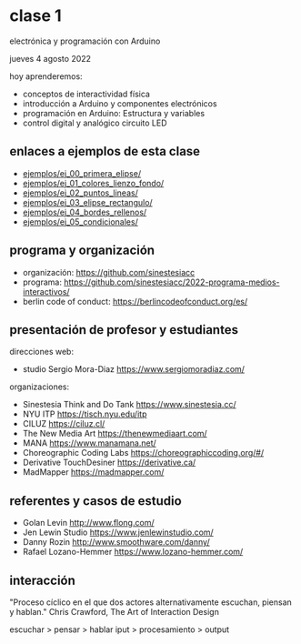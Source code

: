 # clase 1

electrónica y programación con Arduino

jueves 4 agosto 2022

hoy aprenderemos:

- conceptos de interactividad física
- introducción a Arduino y componentes electrónicos
- programación en Arduino: Estructura y variables
- control digital y analógico circuito LED

## enlaces a ejemplos de esta clase

- [ejemplos/ej_00_primera_elipse/](./ejemplos/ej_00_primera_elipse/)
- [ejemplos/ej_01_colores_lienzo_fondo/](./ejemplos/ej_01_colores_lienzo_fondo/)
- [ejemplos/ej_02_puntos_lineas/](./ejemplos/ej_02_puntos_lineas/)
- [ejemplos/ej_03_elipse_rectangulo/](./ejemplos/ej_03_elipse_rectangulo/)
- [ejemplos/ej_04_bordes_rellenos/](./ejemplos/ej_04_bordes_rellenos/)
- [ejemplos/ej_05_condicionales/](./ejemplos/ej_05_condicionales/)

## programa y organización

- organización: https://github.com/sinestesiacc
- programa: https://github.com/sinestesiacc/2022-programa-medios-interactivos/
- berlin code of conduct: https://berlincodeofconduct.org/es/

## presentación de profesor y estudiantes

direcciones web:

- studio Sergio Mora-Diaz https://www.sergiomoradiaz.com/ 

organizaciones:

- Sinestesia Think and Do Tank https://www.sinestesia.cc/
- NYU ITP https://tisch.nyu.edu/itp
- CILUZ https://ciluz.cl/
- The New Media Art https://thenewmediaart.com/
- MANA https://www.manamana.net/
- Choreographic Coding Labs https://choreographiccoding.org/#/
- Derivative TouchDesiner https://derivative.ca/
- MadMapper https://madmapper.com/

## referentes y casos de estudio

- Golan Levin http://www.flong.com/
- Jen Lewin Studio https://www.jenlewinstudio.com/
- Danny Rozin http://www.smoothware.com/danny/
- Rafael Lozano-Hemmer https://www.lozano-hemmer.com/

## interacción 

"Proceso cíclico en el que dos actores alternativamente escuchan, piensan y hablan." Chris Crawford, The Art of Interaction Design

escuchar > pensar > hablar
iput > procesamiento > output

